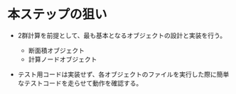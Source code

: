 # 本ステップの狙い
- 2群計算を前提として、最も基本となるオブジェクトの設計と実装を行う。
    - 断面積オブジェクト
    - 計算ノードオブジェクト

- テスト用コードは実装せず、各オブジェクトのファイルを実行した際に簡単なテストコードを走らせて動作を確認する。


